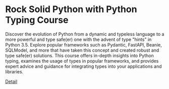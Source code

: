 # Rock Solid Python with Python Typing Course

Discover the evolution of Python from a dynamic and typeless language to a more powerful and type safe(er) one with the advent of type "hints" in Python 3.5. Explore popular frameworks such as Pydantic, FastAPI, Beanie, SQLModel, and more that have taken this concept and created robust and type safe(er) solutions. This course offers in-depth insights into Python typing, examines the usage of types in popular frameworks, and provides expert advice and guidance for integrating types into your applications and libraries. 

[Detail](https://eduitfree.com/courses/rock-solid-python-with-python-typing-course)